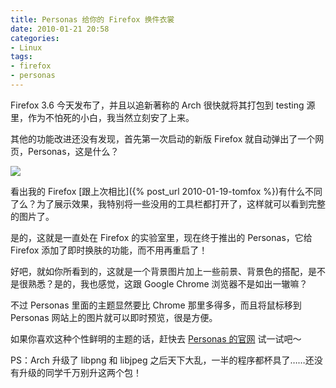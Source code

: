 ```yaml
---
title: Personas 给你的 Firefox 换件衣裳
date: 2010-01-21 20:58
categories:
- Linux
tags:
- firefox
- personas
---
```


Firefox 3.6 今天发布了，并且以追新著称的 Arch 很快就将其打包到 testing
源里，作为不怕死的小白，我当然立刻安了上来。

其他的功能改进还没有发现，首先第一次启动的新版 Firefox
就自动弹出了一个网页，Personas，这是什么？

![](http://lh3.ggpht.com/_6pI9N0iQzXE/S1i_S4lL4rI/AAAAAAAAAmI/4WuzTWUccGs/personas.png?imgmax=800)

看出我的 Firefox [跟上次相比]({% post_url 2010-01-19-tomfox %})有什么不同了么？为了展示效果，我特别将一些没用的工具栏都打开了，这样就可以看到完整的图片了。

是的，这就是一直处在 Firefox 的实验室里，现在终于推出的 Personas，它给
Firefox 添加了即时换肤的功能，而不用再重启了！

好吧，就如你所看到的，这就是一个背景图片加上一些前景、背景色的搭配，是不是很熟悉？是的，我也感觉，这跟
Google Chrome 浏览器不是如出一辙嘛？

不过 Personas 里面的主题显然要比 Chrome 那里多得多，而且将鼠标移到
Personas 网站上的图片就可以即时预览，很是方便。

如果你喜欢这种个性鲜明的主题的话，赶快去 [Personas
的官网](http://www.getpersonas.com/) 试一试吧～

PS：Arch 升级了 libpng 和 libjpeg
之后天下大乱，一半的程序都杯具了……还没有升级的同学千万别升这两个包！

